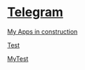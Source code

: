 # [Telegram](https://github.com/kolumnin/Telegram)

[My Apps in construction](https://kolumnin.github.io/MyApps/)

[Test]()

[MyTest](https://kolumnin.github.io/MyApps/Login.php)
